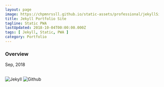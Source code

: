 ```yaml
---
layout: page
image: https://chpmnrssll.github.io/static-assets/professional/jekyllSite1.png
title: Jekyll Portfolio Site
tagline: Static PWA
lastUpdated: 2018-10-04T00:00:00.000Z
tags: [ Jekyll, Static, PWA ]
category: Portfolio
---
```


### Overview

Sep, 2018

<img class="lazyLoad thumbnail" data-src="https://chpmnrssll.github.io/static-assets/professional/jekyllSite1.png" alt=""/>
<img class="lazyLoad thumbnail" data-src="https://chpmnrssll.github.io/static-assets/professional/jekyllSite2.png" alt=""/>
<img class="lazyLoad thumbnail" data-src="https://chpmnrssll.github.io/static-assets/professional/jekyllSite3.png" alt=""/>
<br/>
<img class="lazyLoad tiny" data-src="https://chpmnrssll.github.io/static-assets/logo/logoJekyll.png" alt="Jekyll"/>
<img class="lazyLoad tiny" data-src="https://chpmnrssll.github.io/static-assets/logo/logoGithub.png" alt="Github"/>
